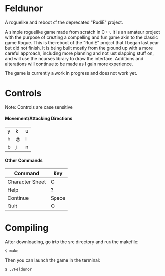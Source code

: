 # Feldunor
A roguelike and reboot of the deprecated "RudiE" project.

A simple roguelike game made from scratch in C++. It is an amateur project with the purpose of creating a compelling and fun game akin to the classic game Rogue. This is the reboot of the "RudiE" project that I began last year but did not finish. It is being built mostly from the ground up with a more careful approach, including more planning and not just slapping stuff on, and will use the ncurses library to draw the interface. Additions and alterations will continue to be made as I gain more experience.

The game is currently a work in progress and does not work yet.

# Controls  
Note: Controls are case sensitive

#### Movement/Attacking Directions
| | | |
| --- | --- | --- |
| y | k | u |
| h | @ | l |
| b | j | n |

#### Other Commands
| Command         | Key   |
|-----------------|-------|
| Character Sheet | C     |
| Help            | ?     |
| Continue        | Space |
| Quit            | Q     |


# Compiling

After downloading, go into the src directory and run the makefile:

    $ make

Then you can launch the game in the terminal:

    $ ./Feldunor

